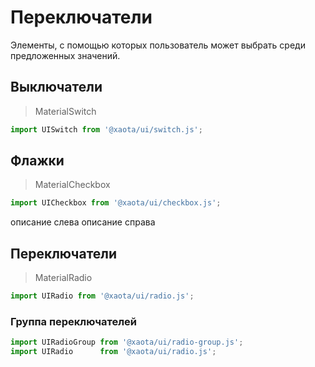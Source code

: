 # Переключатели
Элементы, с помощью которых пользователь может выбрать среди предложенных значений.

## Выключатели
> MaterialSwitch

```javascript
import UISwitch from '@xaota/ui/switch.js';
```

<ui-html>
  <ui-switch></ui-switch>
  <ui-switch checked></ui-switch>
  <ui-switch disabled></ui-switch>
  <ui-switch checked disabled></ui-switch>
</ui-html>

## Флажки
> MaterialCheckbox

```javascript
import UICheckbox from '@xaota/ui/checkbox.js';
```

<ui-html>
  <ui-checkbox></ui-checkbox>
  <ui-checkbox checked></ui-checkbox>
  <ui-checkbox right>описание слева</ui-checkbox>
  <ui-checkbox>описание справа</ui-checkbox>
  <ui-checkbox disabled></ui-checkbox>
  <ui-checkbox disabled checked></ui-checkbox>
</ui-html>

## Переключатели
> MaterialRadio

```javascript
import UIRadio from '@xaota/ui/radio.js';
```
<ui-html>
  <ui-radio value="a" checked></ui-radio>
  <ui-radio value="b"></ui-radio>
  <ui-radio value="c" disabled checked></ui-radio>
  <ui-radio value="d" disabled></ui-radio>
</ui-html>

### Группа переключателей
```javascript
import UIRadioGroup from '@xaota/ui/radio-group.js';
import UIRadio      from '@xaota/ui/radio.js';
```

<ui-html>
  <ui-radio-group name="group">
    <ui-radio value="a"></ui-radio>
    <ui-radio value="b" checked></ui-radio>
    <ui-radio value="c"></ui-radio>
    <ui-radio value="d"></ui-radio>
  </ui-radio-group>
</ui-html>
